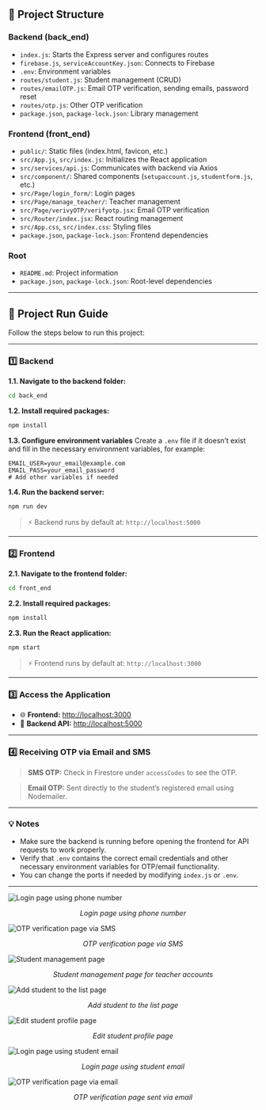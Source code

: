## 🚀 Project Structure

### Backend (back_end)
- `index.js`: Starts the Express server and configures routes  
- `firebase.js`, `serviceAccountKey.json`: Connects to Firebase  
- `.env`: Environment variables  
- `routes/student.js`: Student management (CRUD)  
- `routes/emailOTP.js`: Email OTP verification, sending emails, password reset  
- `routes/otp.js`: Other OTP verification  
- `package.json`, `package-lock.json`: Library management  

### Frontend (front_end)
- `public/`: Static files (index.html, favicon, etc.)  
- `src/App.js`, `src/index.js`: Initializes the React application  
- `src/services/api.js`: Communicates with backend via Axios  
- `src/component/`: Shared components (`setupaccount.js`, `studentform.js`, etc.)  
- `src/Page/login_form/`: Login pages  
- `src/Page/manage_teacher/`: Teacher management  
- `src/Page/verivyOTP/verifyotp.jsx`: Email OTP verification  
- `src/Router/index.jsx`: React routing management  
- `src/App.css`, `src/index.css`: Styling files  
- `package.json`, `package-lock.json`: Frontend dependencies  

### Root
- `README.md`: Project information  
- `package.json`, `package-lock.json`: Root-level dependencies

---
## 🚀 Project Run Guide

Follow the steps below to run this project:

---

### 1️⃣ Backend

**1.1. Navigate to the backend folder:**
```bash
cd back_end
````

**1.2. Install required packages:**

```bash
npm install
```

**1.3. Configure environment variables**
Create a `.env` file if it doesn’t exist and fill in the necessary environment variables, for example:

```env
EMAIL_USER=your_email@example.com
EMAIL_PASS=your_email_password
# Add other variables if needed
```

**1.4. Run the backend server:**

```bash
npm run dev
```

> ⚡ Backend runs by default at: `http://localhost:5000`

---

### 2️⃣ Frontend

**2.1. Navigate to the frontend folder:**

```bash
cd front_end
```

**2.2. Install required packages:**

```bash
npm install
```

**2.3. Run the React application:**

```bash
npm start
```

> ⚡ Frontend runs by default at: `http://localhost:3000`

---

### 3️⃣ Access the Application

* 🌐 **Frontend:** [http://localhost:3000](http://localhost:3000)
* 🔗 **Backend API:** [http://localhost:5000](http://localhost:5000)

---

### 4️⃣ Receiving OTP via Email and SMS

> **SMS OTP:** Check in Firestore under `accessCodes` to see the OTP.

> **Email OTP:** Sent directly to the student’s registered email using Nodemailer.

---

### 💡 Notes

* Make sure the backend is running before opening the frontend for API requests to work properly.
* Verify that `.env` contains the correct email credentials and other necessary environment variables for OTP/email functionality.
* You can change the ports if needed by modifying `index.js` or `.env`.
---


![Login page using phone number](./front_end/src/images/Login_numberphone.png)
<div align="center"><i>Login page using phone number</i></div>

![OTP verification page via SMS](./front_end/src/images/Phone_verification.png)
<div align="center"><i>OTP verification page via SMS</i></div>

![Student management page](./front_end/src/images/Manage_student.png)
<div align="center"><i>Student management page for teacher accounts</i></div>

![Add student to the list page](./front_end/src/images/CreateStudent.png)
<div align="center"><i>Add student to the list page</i></div>

![Edit student profile page](./front_end/src/images/Edit_profile_student.png)
<div align="center"><i>Edit student profile page</i></div>

![Login page using student email](./front_end/src/images/Login_email.png)
<div align="center"><i>Login page using student email</i></div>

![OTP verification page via email](./front_end/src/images/Email_verification.png)
<div align="center"><i>OTP verification page sent via email</i></div>






